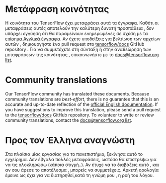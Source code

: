 # Μετάφραση κοινότητας

Η κοινότητα του TensorFlow έχει μεταφράσει αυτά τα έγγραφα. Καθότι οι μεταφράσεις αυτές αποτελούν την καλύτερη δυνατή προσπάθεια , δεν υπάρχει εγγύηση ότι θα παραμείνουν ενημερωμένες σε σχέση με τα [επίσημα Αγγλικά έγγραφα](https://www.tensorflow.org/?hl=en).
Αν έχετε υποδείξεις για βελτίωση των αρχείων αυτών , δημιουργήστε ένα pull request στο [tensorflow/docs](https://github.com/tensorflow/docs) GitHub repository . Για να συμμετέχετε στη σύνταξη ή στην αναθεώρηση των μεταφράσεων της κοινότητας , επικοινωνήστε με το [docs@tensorflow.org list](https://groups.google.com/a/tensorflow.org/forum/#!forum/docs).

# Community translations

Our TensorFlow community has translated these documents. Because community
translations are *best-effort*, there is no guarantee that this is an accurate
and up-to-date reflection of the
[official English documentation](https://www.tensorflow.org/?hl=en).
If you have suggestions to improve this translation, please send a pull request
to the [tensorflow/docs](https://github.com/tensorflow/docs) GitHub repository.
To volunteer to write or review community translations, contact the
[docs@tensorflow.org list](https://groups.google.com/a/tensorflow.org/forum/#!forum/docs).

# Προς τον Έλληνα αναγνώστη

Στα πλαίσια μίας εργασίας για το πανεπιστήμιο, ξεκίνησα αυτό το εγχείρημα. Δεν έβγαλα πολλές μεταφράσεις, ωστόσο θα επιστρέψω για να τις ολοκληρώσω (κάποια στιγμή..). Αν έτυχε να το διαβάζεις αυτό , και αν σου άρεσε το αποτέλεσμα , μπορείς να συμμετέχεις.
Αρκετή ορολογία έμεινε ως έχει για να διατηρηθεί,κατά τη γνώμη μου , η ροή του λόγου.

